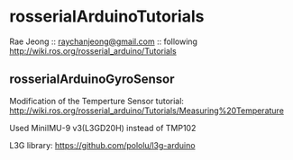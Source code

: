 # rosserialArduinoTutorials

Rae Jeong :: raychanjeong@gmail.com :: following http://wiki.ros.org/rosserial_arduino/Tutorials

## rosserialArduinoGyroSensor

Modification of the Temperture Sensor tutorial: http://wiki.ros.org/rosserial_arduino/Tutorials/Measuring%20Temperature

Used MiniIMU-9 v3(L3GD20H) instead of TMP102

L3G library:
https://github.com/pololu/l3g-arduino

